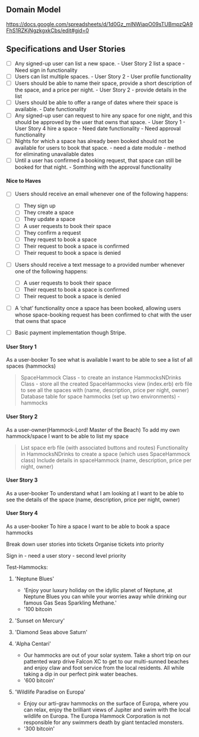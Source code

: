 ## Domain Model

https://docs.google.com/spreadsheets/d/1d0Gz_mINWiapO09sTUBmpzQA9FhS1RZKjNgzkgxkCbs/edit#gid=0

## Specifications and User Stories

- [ ] Any signed-up user can list a new space.
      - User Story 2 list a space
      - Need sign in functionality
- [ ] Users can list multiple spaces.
      - User Story 2
      - User profile functionality
- [ ] Users should be able to name their space, provide a short description of the space, and a price per night.
      - User Story 2 - provide details in the list
- [ ] Users should be able to offer a range of dates where their space is available.
      - Date functionality
- [ ] Any signed-up user can request to hire any space for one night, and this should be approved by the user that owns that space.
      - User Story 1
      - User Story 4 hire a space
      - Need date functionality
      - Need approval functionality
- [ ] Nights for which a space has already been booked should not be available for users to book that space.
      - need a date module
      - method for eliminating unavailable dates
- [ ] Until a user has confirmed a booking request, that space can still be booked for that night.
      - Somthing with the approval functionality

#### Nice to Haves

- [ ] Users should receive an email whenever one of the following happens:
  - [ ] They sign up
  - [ ] They create a space
  - [ ] They update a space
  - [ ] A user requests to book their space
  - [ ] They confirm a request
  - [ ] They request to book a space
  - [ ] Their request to book a space is confirmed
  - [ ] Their request to book a space is denied
- [ ] Users should receive a text message to a provided number whenever one of the following happens:
  - [ ] A user requests to book their space
  - [ ] Their request to book a space is confirmed
  - [ ] Their request to book a space is denied
- [ ] A ‘chat’ functionality once a space has been booked, allowing users whose space-booking request has been confirmed to chat with the user that owns that space
- [ ] Basic payment implementation though Stripe.



#### User Story 1
As a user-booker
To see what is available
I want to be able to see a list of all spaces (hammocks)

> SpaceHammock Class - to create an instance
> HammocksNDrinks Class - store all the created SpaceHammocks
> view (index.erb) erb file to see all the spaces with (name, description, price per night, owner)
> Database table for space hammocks (set up two environments) - hammocks





#### User Story 2
As a user-owner(Hammock-Lord! Master of the Beach)
To add my own hammock/space
I want to be able to list my space

> List space erb file (with associated buttons and routes)
> Functionality in HammocksNDrinks to create a space (which uses SpaceHammock class)
> Include details in spaceHammock (name, description, price per night, owner)

#### User Story 3
As a user-booker
To understand what I am looking at
I want to be able to see the details of the space (name, description, price per night, owner)

#### User Story 4
As a user-booker
To hire a space
I want to be able to book a space hammocks


Break down user stories into tickets
Organise tickets into priority

Sign in - need a user story - second level priority



Test-Hammocks:

1. 'Neptune Blues'
    - 'Enjoy your luxury holiday on the idyllic planet of Neptune, at Neptune Blues you can while your worries away while drinking our famous Gas Seas Sparkling Methane.'
    - '100 bitcoin

2. 'Sunset on Mercury'


3. 'Diamond Seas above Saturn'


4. 'Alpha Centari'
    - Our hammocks are out of your solar system. Take a short trip on our pattented warp drive Falcon XC to get to our multi-sunned beaches and enjoy claw and foot service from the local residents. All while taking a dip in our perfect pink water beaches.
    - '600 bitcoin'


5. 'Wildlife Paradise on Europa'
    - Enjoy our arti-grav hammocks on the surface of Europa, where you can relax, enjoy the brilliant views of Jupiter and swim with the local wildlife on Europa. The Europa Hammock Corporation is not responsible for any swimmers death by giant tentacled monsters.
    - '300 bitcoin'
